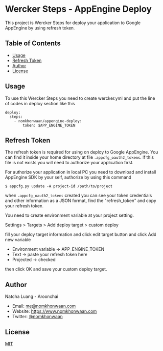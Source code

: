 # Wercker Steps - AppEngine Deploy

This project is Wercker Steps for deploy your application to Google AppEngine by using refresh token.


## Table of Contents

* [Usage](#usage)
* [Refresh Token](#refresh-token)
* [Author](#author)
* [License](#license)


## Usage

To use this Wercker Steps you need to create wercker.yml and put the line of codes in deploy section like this

```
deploy:
  steps:
    - nomkhonwaan/appengine-deploy:
        token: $APP_ENGINE_TOKEN
```


## Refresh Token

The refresh token is required for using on deploy to Google AppEngine. You can find it inside your home directory at file `.appcfg_oauth2_tokens`. If this file is not exists you will need to authorize your application first.

For authorize your application in local PC you need to download and install AppEngine SDK by your self, authorize by using this command

```
$ appcfg.py update -A project-id /path/to/project
```

when `.appcfg_oauth2_tokens` created you can see your token credentials and other information as a JSON format, find the "refresh_token" and copy your refresh token.

You need to create environment variable at your project setting.

Settings > Targets > Add deploy target > custom deploy

fill your deploy target information and click edit target button and click Add new variable

- Environment variable -> APP_ENGINE_TOKEN
- Text -> paste your refresh token here
- Projected -> checked

then click OK and save your custom deploy target.


## Author

Natcha Luang - Aroonchai

* Email: <me@nomkhonwaan.com>
* Website: <https://www.nomkhonwaan.com>
* Twitter: [@nomkhonwaan](https://twitter.com/nomkhonwaan)


## License

[MIT](https://raw.githubusercontent.com/nomkhonwaan/wercker-appengine-deploy-oauth/master/LICENSE)
